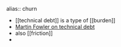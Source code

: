 alias:: churn

- [[technical debt]] is a type of [[burden]]
- [Martin Fowler on technical debt](https://martinfowler.com/bliki/TechnicalDebt.html)
- also [[friction]]
-